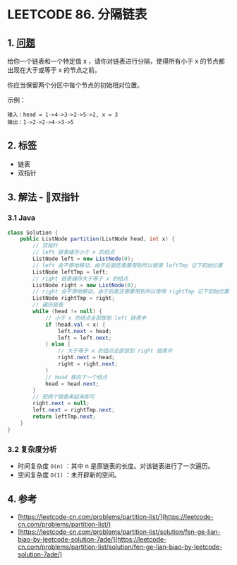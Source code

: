 # LEETCODE 86. 分隔链表



## 1. [问题](https://leetcode-cn.com/problems/partition-list/)

给你一个链表和一个特定值 x ，请你对链表进行分隔，使得所有小于 x 的节点都出现在大于或等于 x 的节点之前。

你应当保留两个分区中每个节点的初始相对位置。

示例：

```text
输入：head = 1->4->3->2->5->2, x = 3
输出：1->2->2->4->3->5
```

## 2. 标签

* 链表
* 双指针

## 3. 解法 - 双指针

### 3.1 Java

```java
class Solution {
    public ListNode partition(ListNode head, int x) {
        // 双指针
        // left 链表储存小于 x 的结点
        ListNode left = new ListNode(0);
        // left 会不停地移动，由于后面还需要用到所以使用 leftTmp 记下初始位置
        ListNode leftTmp = left;
        // right 链表储存大于等于 x 的结点
        ListNode right = new ListNode(0);
        // right 会不停地移动，由于后面还需要用到所以使用 rightTmp 记下初始位置
        ListNode rightTmp = right;
        // 遍历链表
        while (head != null) {
            // 小于 x 的结点全部放到 left 链表中
            if (head.val < x) {
                left.next = head;
                left = left.next;
            } else {
                // 大于等于 x 的结点全部放到 right 链表中
                right.next = head;
                right = right.next;
            }
            // head 移向下一个结点
            head = head.next;
        }
        // 把两个链表串起来即可
        right.next = null;
        left.next = rightTmp.next;
        return leftTmp.next;
    }
}
```

### 3.2 复杂度分析

* 时间复杂度 `O(n)` ：其中 n 是原链表的长度。对该链表进行了一次遍历。
* 空间复杂度 `O(1)` ：未开辟新的空间。

## 4. 参考

* [https://leetcode-cn.com/problems/partition-list/](https://leetcode-cn.com/problems/partition-list/)
* [https://leetcode-cn.com/problems/partition-list/solution/fen-ge-lian-biao-by-leetcode-solution-7ade/](https://leetcode-cn.com/problems/partition-list/solution/fen-ge-lian-biao-by-leetcode-solution-7ade/)

